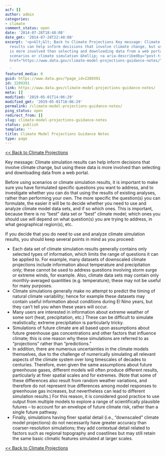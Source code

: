 ```yaml
---
acf: []
author: admin
categories:
- climate
comment_status: open
date: '2014-07-28T18:48:08'
date_gmt: '2014-07-28T22:48:08'
excerpt: '<p>&lt;&lt; Back to Climate Projections Key message: Climate simulation
  results can help inform decisions that involve climate change, but using these data
  is more involved than selecting and downloading data from a web portal. Before using
  scenarios or climate simulation &hellip; <a aria-describedby="post-title-2289391"
  href="https://www.data.gov/climate-model-projections-guidance-notes/">Continued</a></p>

  '
featured_media: 0
guid: https://www.data.gov/?page_id=2289391
id: 2289391
link: https://www.data.gov/climate-model-projections-guidance-notes/
meta: []
modified: '2019-05-01T14:06:29'
modified_gmt: '2019-05-01T18:06:29'
permalink: /climate-model-projections-guidance-notes/
ping_status: open
redirect_from: []
slug: climate-model-projections-guidance-notes
status: publish
template: ''
title: Climate Model Projections Guidance Notes
type: page
---
```

[<< Back to Climate Projections](/climate/portals/)


Key message: Climate simulation results can help inform decisions that involve climate change, but using these data is more involved than selecting and downloading data from a web portal.


Before using scenarios or climate simulation results, it is important to make sure you have formulated specific questions you want to address, and to investigate whether you can do that using the results of existing analyses, rather than performing your own. The more specific the question(s) you can formulate, the easier it will be to decide whether you need to use and analyze climate model data sets, and if so which ones. This is important, because there is no “best” data set or “best” climate model; which ones you should use will depend on what question(s) you are trying to address, in what geographical region(s), etc.


If you decide that you do need to use and analyze climate simulation results, you should keep several points in mind as you proceed:


* Each data set of climate simulation results generally contains only selected types of information, which limits the range of questions it can be applied to. For example, many datasets of downscaled climate projections include information about temperature and precipitation only; these cannot be used to address questions involving storm surge or extreme winds, for example. Also, climate data sets may contain only monthly-averaged quantities (e.g. temperature); these may not be useful for many purposes.
* Climate simulations generally make no attempt to predict the timing of natural climate variability; hence for example these datasets may contain useful information about conditions during El Nino years, but they can’t tell you when these years will occur.
* Many users are interested in information about extreme weather of some sort (heat, precipitation, etc.) These can be difficult to simulate realistically; extreme precipitation is particularly tricky.
* Simulations of future climate are all based upon assumptions about future greenhouse gas concentrations and other factors that influence climate; this is one reason why these simulations are referred to as “projections” rather than “predictions.”
* In addition, there are numerous uncertainties in the climate models themselves, due to the challenge of numerically simulating all relevant aspects of the climate system over long timescales of decades to centuries. Therefore, even given the same assumptions about future greenhouse gases, different models will often produce different results, particularly at finer spatial scales and for extremes. (Note that some of these differences also result from random weather variations, and therefore do not represent true differences among model responses to greenhouse gas increases, but nevertheless can lead to different simulation results.) For this reason, it is considered good practice to use output from multiple models to explore a range of scientifically plausible futures – to account for an envelope of future climate risk, rather than a single future pathway.
* Finally, simulations having finer spatial detail (i.e., “downscaled” climate model projections) do not necessarily have greater accuracy than coarser-resolution simulations; they add contextual detail related to factors such as regional topography and coastlines but may still retain the same basic climatic features simulated at larger scales.


[<< Back to Climate Projections](/climate/portals/)


